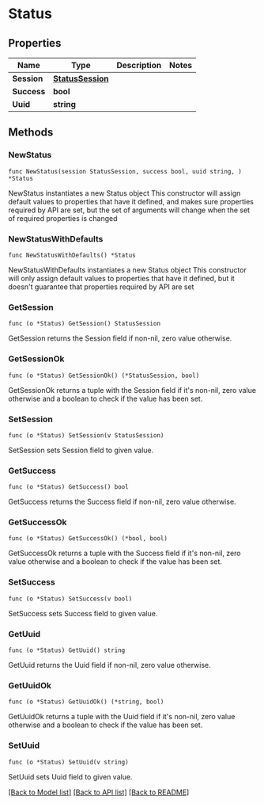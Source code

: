 # Status

## Properties

Name | Type | Description | Notes
------------ | ------------- | ------------- | -------------
**Session** | [**StatusSession**](StatusSession.md) |  | 
**Success** | **bool** |  | 
**Uuid** | **string** |  | 

## Methods

### NewStatus

`func NewStatus(session StatusSession, success bool, uuid string, ) *Status`

NewStatus instantiates a new Status object
This constructor will assign default values to properties that have it defined,
and makes sure properties required by API are set, but the set of arguments
will change when the set of required properties is changed

### NewStatusWithDefaults

`func NewStatusWithDefaults() *Status`

NewStatusWithDefaults instantiates a new Status object
This constructor will only assign default values to properties that have it defined,
but it doesn't guarantee that properties required by API are set

### GetSession

`func (o *Status) GetSession() StatusSession`

GetSession returns the Session field if non-nil, zero value otherwise.

### GetSessionOk

`func (o *Status) GetSessionOk() (*StatusSession, bool)`

GetSessionOk returns a tuple with the Session field if it's non-nil, zero value otherwise
and a boolean to check if the value has been set.

### SetSession

`func (o *Status) SetSession(v StatusSession)`

SetSession sets Session field to given value.


### GetSuccess

`func (o *Status) GetSuccess() bool`

GetSuccess returns the Success field if non-nil, zero value otherwise.

### GetSuccessOk

`func (o *Status) GetSuccessOk() (*bool, bool)`

GetSuccessOk returns a tuple with the Success field if it's non-nil, zero value otherwise
and a boolean to check if the value has been set.

### SetSuccess

`func (o *Status) SetSuccess(v bool)`

SetSuccess sets Success field to given value.


### GetUuid

`func (o *Status) GetUuid() string`

GetUuid returns the Uuid field if non-nil, zero value otherwise.

### GetUuidOk

`func (o *Status) GetUuidOk() (*string, bool)`

GetUuidOk returns a tuple with the Uuid field if it's non-nil, zero value otherwise
and a boolean to check if the value has been set.

### SetUuid

`func (o *Status) SetUuid(v string)`

SetUuid sets Uuid field to given value.



[[Back to Model list]](../README.md#documentation-for-models) [[Back to API list]](../README.md#documentation-for-api-endpoints) [[Back to README]](../README.md)


